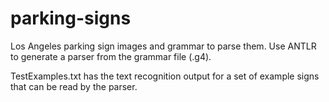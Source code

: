 # parking-signs
Los Angeles parking sign images and grammar to parse them.  Use ANTLR to generate a parser from the grammar file (.g4).

TestExamples.txt has the text recognition output for a set of example signs that can be read by the parser.
